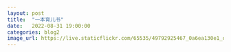 ```yaml
---
layout: post
title:  "一本育儿书"
date:   2022-08-31 19:00:00
categories: blog2
image_url: https://live.staticflickr.com/65535/49792925467_0a6ea130e1_o.jpg
---
```


